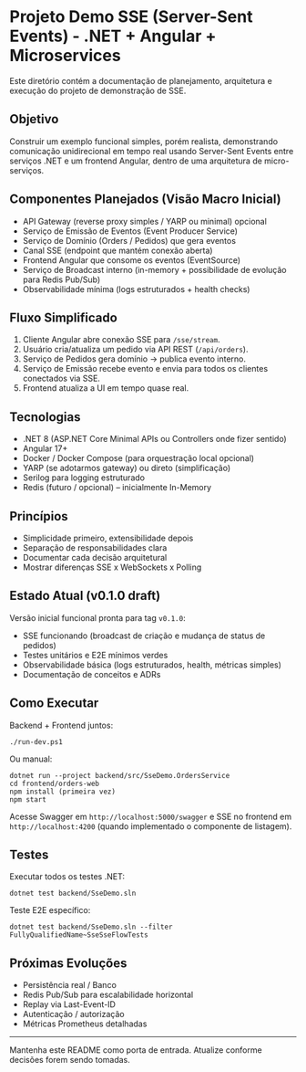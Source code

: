 # Projeto Demo SSE (Server-Sent Events) - .NET + Angular + Microservices

Este diretório contém a documentação de planejamento, arquitetura e execução do projeto de demonstração de SSE.

## Objetivo
Construir um exemplo funcional simples, porém realista, demonstrando comunicação unidirecional em tempo real usando Server-Sent Events entre serviços .NET e um frontend Angular, dentro de uma arquitetura de micro-serviços.

## Componentes Planejados (Visão Macro Inicial)
- API Gateway (reverse proxy simples / YARP ou minimal) opcional
- Serviço de Emissão de Eventos (Event Producer Service)
- Serviço de Domínio (Orders / Pedidos) que gera eventos
- Canal SSE (endpoint que mantém conexão aberta)
- Frontend Angular que consome os eventos (EventSource)
- Serviço de Broadcast interno (in-memory + possibilidade de evolução para Redis Pub/Sub)
- Observabilidade mínima (logs estruturados + health checks)

## Fluxo Simplificado
1. Cliente Angular abre conexão SSE para `/sse/stream`.
2. Usuário cria/atualiza um pedido via API REST (`/api/orders`).
3. Serviço de Pedidos gera domínio -> publica evento interno.
4. Serviço de Emissão recebe evento e envia para todos os clientes conectados via SSE.
5. Frontend atualiza a UI em tempo quase real.

## Tecnologias
- .NET 8 (ASP.NET Core Minimal APIs ou Controllers onde fizer sentido)
- Angular 17+
- Docker / Docker Compose (para orquestração local opcional)
- YARP (se adotarmos gateway) ou direto (simplificação)
- Serilog para logging estruturado
- Redis (futuro / opcional) – inicialmente In-Memory

## Princípios
- Simplicidade primeiro, extensibilidade depois
- Separação de responsabilidades clara
- Documentar cada decisão arquitetural
- Mostrar diferenças SSE x WebSockets x Polling

## Estado Atual (v0.1.0 draft)
Versão inicial funcional pronta para tag `v0.1.0`:
* SSE funcionando (broadcast de criação e mudança de status de pedidos)
* Testes unitários e E2E mínimos verdes
* Observabilidade básica (logs estruturados, health, métricas simples)
* Documentação de conceitos e ADRs

## Como Executar
Backend + Frontend juntos:
```
./run-dev.ps1
```
Ou manual:
```
dotnet run --project backend/src/SseDemo.OrdersService
cd frontend/orders-web
npm install (primeira vez)
npm start
```
Acesse Swagger em `http://localhost:5000/swagger` e SSE no frontend em `http://localhost:4200` (quando implementado o componente de listagem).

## Testes
Executar todos os testes .NET:
```
dotnet test backend/SseDemo.sln
```
Teste E2E específico:
```
dotnet test backend/SseDemo.sln --filter FullyQualifiedName~SseSseFlowTests
```

## Próximas Evoluções
* Persistência real / Banco
* Redis Pub/Sub para escalabilidade horizontal
* Replay via Last-Event-ID
* Autenticação / autorização
* Métricas Prometheus detalhadas

---

Mantenha este README como porta de entrada. Atualize conforme decisões forem sendo tomadas.

